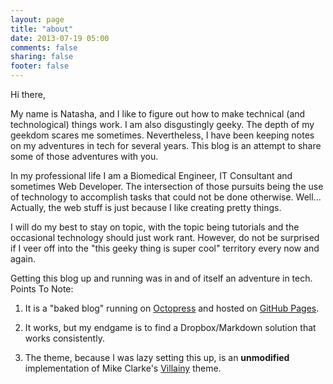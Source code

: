 ```yaml
---
layout: page
title: "about"
date: 2013-07-19 05:00
comments: false
sharing: false
footer: false
---
```

Hi there,

My name is Natasha, and I like to figure out how to make technical (and technological) things work. I am also disgustingly geeky. The depth of my geekdom scares me sometimes. Nevertheless, I have been keeping notes on my adventures in tech for several years. This blog is an attempt to share some of those adventures with you. 

In my professional life I am a Biomedical Engineer, IT Consultant and sometimes Web Developer. The intersection of those pursuits being the use of technology to accomplish tasks that could not be done otherwise. Well... Actually, the web stuff is just because I like creating pretty things. 

I will do my best to stay on topic, with the topic being tutorials and the occasional technology should just work rant. However, do not be surprised if I veer off into the "this geeky thing is super cool" territory every now and again. 

Getting this blog up and running was in and of itself an adventure in tech. Points To Note:

1. It is a "baked blog" running on [Octopress](http://octopress.org/) and hosted on [GitHub Pages](http://pages.github.com).

2. It works, but my endgame is to find a Dropbox/Markdown solution that works consistently. 

3. The theme, because I was lazy setting this up, is an **unmodified** implementation of Mike Clarke's [Villainy](https://github.com/mikeclarke/villainy-octopress-theme) theme.


